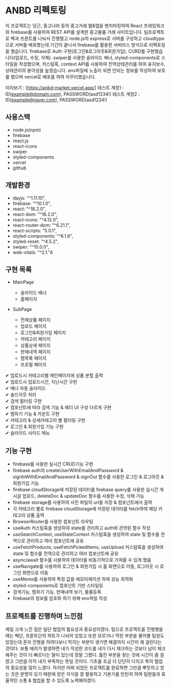 # ANBD 리펙토링

이 프로젝트는 당근, 중고나라 등의 중고거래 웹&앱을 벤치마킹하여 React 프레임워크와 firebase를 사용하여 REST API를 설계한 중고물품 거래 사이트입니다.
팀프로젝트로 벡과 프론트를 나눠서 진행했고 node.js의 express로 서버를 구성하고 cloudtype으로 서버를 배포했는데 기간이 끝나서 firebase를 활용한 서버리스 방식으로 리펙토링을 했습니다.
firebase로 Auth 구현(로그인&로그아웃&회원가입), CURD를 구현했습니다(업로드, 수정, 삭제).
swiper를 사용한 슬라이드 배너, styled-components로 스타일을 작성했으며, 커스텀훅, context API를 사용하여 전역상태관리를 하여 유지보수, 상태관리의 용이성을 높였습니다.
env파일에 노출이 되면 안되는 정보를 작성하여 보호를 했으며 vercel로 배포를 하여 마무리했습니다.

미리보기 : [https://anbd-market.vercel.app/]
테스트 계정1 : ID(example@domain.com), PASSWORD(asd1234!)
테스트 계정2 : ID(example@naver.com), PASSWORD(asd1234!)

## 사용스택

-   node.js(npm)
-   firebase
-   react.js
-   react-icons
-   swiper
-   styled-components
-   vercel
-   github

## 개발환경

-   dayjs: "^1.11.10",
-   firebase: "^10.1.0",
-   react: "^18.2.0",
-   react-dom: "^18.2.0",
-   react-icons: "^4.12.0",
-   react-router-dom: "^6.21.1",
-   react-scripts: "5.0.1",
-   styled-components: "^6.1.6",
-   styled-reset: "^4.5.2",
-   swiper: "^10.0.0",
-   web-vitals: "^2.1."4

## 구현 목록

-   MainPage

    -   슬라이드 배너
    -   홈페이지

-   SubPage

    -   전체상품 페이지
    -   업로드 페이지
    -   로그인&회원가입 페이지
    -   카테고리 페이지
    -   상품상세 페이지
    -   판매내역 페이지
    -   찜목록 페이지
    -   프로필 페이지

✔ 업로드시 카테고리별 메인페이지에 상품 분할 출력<br>
✔ 업로드시 업로드시간, 지난시간 구현<br>
✔ 배너 자동 슬라이드<br>
✔ 솔드아웃 처리<br>
✔ 검색 필터링 구현<br>
✔ 컴포넌트에 따라 검색 기능 & 헤더 UI 구성 다르게 구현<br>
✔ 찜하기 기능 & 카운트 구현<br>
✔ 카테고리 & 상세카테고리 별 필터링 구현<br>
✔ 로그인 & 회원가입 기능 구현<br>
✔ 슬라이드 사이드 메뉴<br>

## 기능 구현

-   firebase를 사용한 실시간 CRUD기능 구현
-   firebase auth의 createUserWithEmailAndPassword & signInWithEmailAndPassword & signOut 함수를 사용한 로그인 & 로그아웃 & 회원가입 기능
-   firebase cloudStorage에 저장된 데이터를 firebase query를 사용한 실시간 게시글 업로드, deleteDoc & updateDoc 함수를 사용한 수정, 삭제 기능
-   firebase storage를 사용하여 사진 파일의 url을 저장 & 컴포넌트에서 출력
-   각 카테고리 별로 firebase cloudStorage에 저장된 데이터를 fetch하여 해당 카테고리 상품 출력
-   BrowserRouter를 사용한 컴포넌트 라우팅
-   useAuth 커스텀훅을 생성하여 state를 관리하고 auth와 관련된 함수 작성
-   useSearchContext, useStateContext 커스텀훅을 생성하여 state 및 함수를 전역으로 관리하고 여러 컴포넌트에 공유
-   useFetchProducts, useFetchPickedItems, useUpload 커스텀훅을 생성하여 state 및 함수를 전역으로 관리하고 여러 컴포넌트에 공유
-   async/await 함수를 사용하여 데이터를 비동기적으로 가져올 수 있게 했음
-   useNavigate를 사용하여 로그인 & 회원가입 시 홈 화면으로 이동, 로그아웃 시 로그인 화면으로 이동
-   useMemo를 사용하여 특정 값을 메모이제이션 하여 성능 최적화
-   styled-components로 컴포넌트 기반 스타일링
-   검색기능, 찜하기 기능, 판매내역 보기, 물품등록
-   firebase의 정보를 암호화 하기 위해 env파일 작성

## 프로젝트를 진행하며 느낀점

제일 크게 느낀 점은 일단 협업의 필요성과 중요성이였다. 팀으로 프로젝트를 진행했을 때는 벡단, 프론트단의 파트가 나뉘어 있었고 또한 모르거나 막힌 부분을 물어볼 팀원도 있었는데 혼자 진행을 하려다보니 막히는 부분이 생기면 해결까지 시간이 꽤 걸린다는 것이다. 보통 에러가 발생하면 내가 작성한 코드를 내가 다시 체크하는 것보다 남이 체크해주는 것이 더 빠르다는 말이 있는데 정말 그랬다. 틀린 부분을 찾는 것에 시간이 좀 걸렸고 그만큼 아직 내가 부족하는 뜻일 것이다. 기초를 조금 더 단단히 다지고 특히 협업의 중요성을 많이 느겼다. 하지만 어찌 되었든 프로젝트를 완료하면 그만큼 뿌듯하고 얻는 것은 분명히 있기 때문에 얻은 지식을 잘 활용하고 기본기를 탄탄히 하여 팀원들과 효율적인 소통 & 협업을 할 수 있도록 노력해야겠다.
